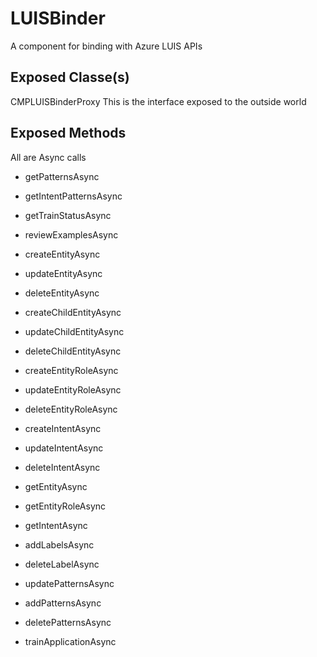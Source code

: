 # LUISBinder
A component for binding with Azure LUIS APIs

## Exposed Classe(s)
CMPLUISBinderProxy
This is the interface exposed to the outside world

## Exposed Methods
All are Async calls

- getPatternsAsync

- getIntentPatternsAsync

- getTrainStatusAsync

- reviewExamplesAsync

- createEntityAsync

- updateEntityAsync

- deleteEntityAsync

- createChildEntityAsync

- updateChildEntityAsync

- deleteChildEntityAsync

- createEntityRoleAsync

- updateEntityRoleAsync

- deleteEntityRoleAsync

- createIntentAsync

- updateIntentAsync

- deleteIntentAsync

- getEntityAsync

- getEntityRoleAsync

- getIntentAsync

- addLabelsAsync

- deleteLabelAsync

- updatePatternsAsync

- addPatternsAsync

- deletePatternsAsync

- trainApplicationAsync